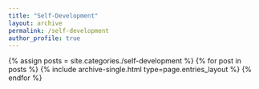 ```yaml
---
title: "Self-Development"
layout: archive
permalink: /self-development
author_profile: true
---
```



{% assign posts = site.categories./self-development %}
{% for post in posts %} {% include archive-single.html type=page.entries_layout %} {% endfor %}
